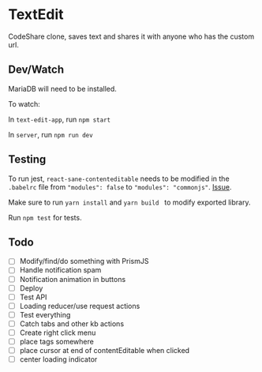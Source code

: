 # TextEdit

CodeShare clone, saves text and shares it with anyone who has the custom url.

## Dev/Watch

MariaDB will need to be installed.

To watch:

In `text-edit-app`, run `npm start` 

In `server`, run `npm run dev` 

## Testing
 To run jest, `react-sane-contenteditable` needs to be modified in the `.babelrc` file from `"modules": false` to `"modules": "commonjs"`. [Issue](https://github.com/ashleyw/react-sane-contenteditable/pull/32).

Make sure to run `yarn install` and `yarn build ` to modify exported library.

Run `npm test` for tests.

## Todo
- [ ] Modify/find/do something with PrismJS
- [ ] Handle notification spam
- [ ] Notification animation in buttons
- [ ] Deploy
- [ ] Test API
- [ ] Loading reducer/use request actions
- [ ] Test everything
- [ ] Catch tabs and other kb actions
- [ ] Create right click menu
- [ ] place tags somewhere
- [ ] place cursor at end of contentEditable when clicked
- [ ] center loading indicator
